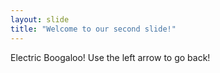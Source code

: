 ```yaml
---
layout: slide
title: "Welcome to our second slide!"
---
```

Electric Boogaloo!
Use the left arrow to go back!
